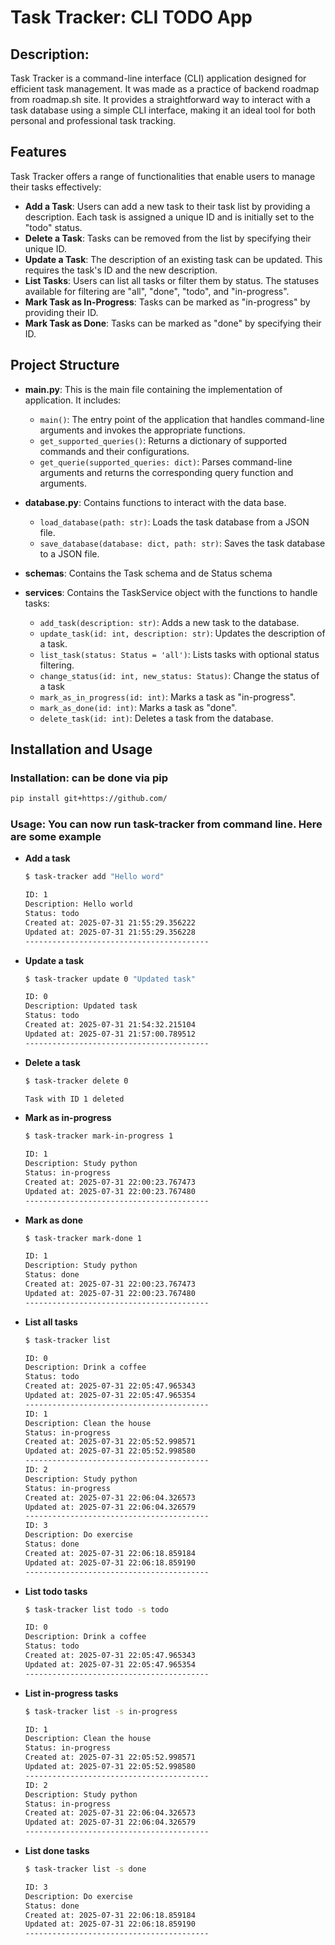 # Task Tracker: CLI TODO App

## Description:

Task Tracker is a command-line interface (CLI) application designed for efficient task management. It was made as a practice of backend roadmap from roadmap.sh site. It provides a straightforward way to interact with a task database using a simple CLI interface, making it an ideal tool for both personal and professional task tracking.

## Features

Task Tracker offers a range of functionalities that enable users to manage their tasks effectively:

- **Add a Task**: Users can add a new task to their task list by providing a description. Each task is assigned a unique ID and is initially set to the "todo" status.
- **Delete a Task**: Tasks can be removed from the list by specifying their unique ID.
- **Update a Task**: The description of an existing task can be updated. This requires the task's ID and the new description.
- **List Tasks**: Users can list all tasks or filter them by status. The statuses available for filtering are "all", "done", "todo", and "in-progress".
- **Mark Task as In-Progress**: Tasks can be marked as "in-progress" by providing their ID.
- **Mark Task as Done**: Tasks can be marked as "done" by specifying their ID.

## Project Structure

- **main.py**: This is the main file containing the implementation of application. It includes:

  - `main()`: The entry point of the application that handles command-line arguments and invokes the appropriate functions.
  - `get_supported_queries()`: Returns a dictionary of supported commands and their configurations.
  - `get_querie(supported_queries: dict)`: Parses command-line arguments and returns the corresponding query function and arguments.

- **database.py**: Contains functions to interact with the data base.

  - `load_database(path: str)`: Loads the task database from a JSON file.
  - `save_database(database: dict, path: str)`: Saves the task database to a JSON file.

- **schemas**: Contains the Task schema and de Status schema

- **services**: Contains the TaskService object with the functions to handle tasks:

  - `add_task(description: str)`: Adds a new task to the database.
  - `update_task(id: int, description: str)`: Updates the description of a task.
  - `list_task(status: Status = 'all')`: Lists tasks with optional status filtering.
  - `change_status(id: int, new_status: Status)`: Change the status of a task
  - `mark_as_in_progress(id: int)`: Marks a task as "in-progress".
  - `mark_as_done(id: int)`: Marks a task as "done".
  - `delete_task(id: int)`: Deletes a task from the database.


## Installation and Usage

### **Installation**: can be done via pip

```bash
pip install git+https://github.com/
```

### **Usage**: You can now run task-tracker from command line. Here are some example

- **Add a task**

  ```bash
  $ task-tracker add "Hello word"

  ID: 1
  Description: Hello world
  Status: todo
  Created at: 2025-07-31 21:55:29.356222
  Updated at: 2025-07-31 21:55:29.356228
  -----------------------------------------
  
  ```

- **Update a task**

  ```bash
  $ task-tracker update 0 "Updated task"

  ID: 0
  Description: Updated task
  Status: todo
  Created at: 2025-07-31 21:54:32.215104
  Updated at: 2025-07-31 21:57:00.789512
  -----------------------------------------
  
  ```

- **Delete a task**

  ```bash
  $ task-tracker delete 0

  Task with ID 1 deleted
  
  ```

- **Mark as in-progress**

  ```bash
  $ task-tracker mark-in-progress 1

  ID: 1
  Description: Study python
  Status: in-progress
  Created at: 2025-07-31 22:00:23.767473
  Updated at: 2025-07-31 22:00:23.767480
  -----------------------------------------
  
  ```

- **Mark as done**

  ```bash
  $ task-tracker mark-done 1

  ID: 1
  Description: Study python
  Status: done
  Created at: 2025-07-31 22:00:23.767473
  Updated at: 2025-07-31 22:00:23.767480
  -----------------------------------------
  
  ```

- **List all tasks**

  ```bash
  $ task-tracker list

  ID: 0
  Description: Drink a coffee
  Status: todo
  Created at: 2025-07-31 22:05:47.965343
  Updated at: 2025-07-31 22:05:47.965354
  -----------------------------------------
  ID: 1
  Description: Clean the house
  Status: in-progress
  Created at: 2025-07-31 22:05:52.998571
  Updated at: 2025-07-31 22:05:52.998580
  -----------------------------------------
  ID: 2
  Description: Study python
  Status: in-progress
  Created at: 2025-07-31 22:06:04.326573
  Updated at: 2025-07-31 22:06:04.326579
  -----------------------------------------
  ID: 3
  Description: Do exercise
  Status: done
  Created at: 2025-07-31 22:06:18.859184
  Updated at: 2025-07-31 22:06:18.859190
  -----------------------------------------
  
  ```

- **List todo tasks**

  ```bash
  $ task-tracker list todo -s todo

  ID: 0
  Description: Drink a coffee
  Status: todo
  Created at: 2025-07-31 22:05:47.965343
  Updated at: 2025-07-31 22:05:47.965354
  -----------------------------------------
  
  ```

- **List in-progress tasks**

  ```bash
  $ task-tracker list -s in-progress

  ID: 1
  Description: Clean the house
  Status: in-progress
  Created at: 2025-07-31 22:05:52.998571
  Updated at: 2025-07-31 22:05:52.998580
  -----------------------------------------
  ID: 2
  Description: Study python
  Status: in-progress
  Created at: 2025-07-31 22:06:04.326573
  Updated at: 2025-07-31 22:06:04.326579
  -----------------------------------------
  
  ```

- **List done tasks**

  ```bash
  $ task-tracker list -s done

  ID: 3
  Description: Do exercise
  Status: done
  Created at: 2025-07-31 22:06:18.859184
  Updated at: 2025-07-31 22:06:18.859190
  -----------------------------------------
  
  ```
